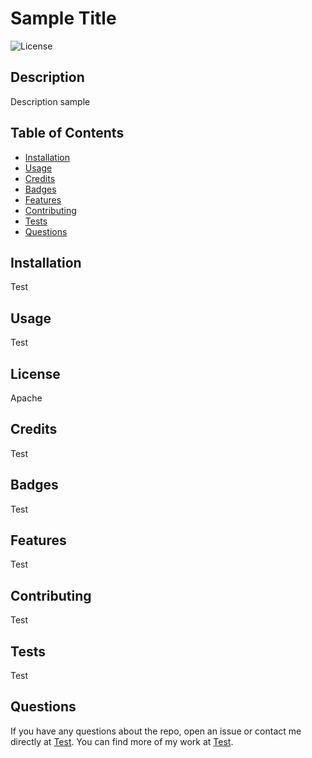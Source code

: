 #  Sample Title
  ![License](https://img.shields.io/badge/License-Apache%202.0-blue.svg)

  ## Description
  Description sample

  ## Table of Contents
  * [Installation](#installation)
  * [Usage](#usage)
  * [Credits](#credits)
  * [Badges](#badges)
  * [Features](#features)
  * [Contributing](#contributing)
  * [Tests](#tests)
  * [Questions](#questions)
  
  ## Installation
  Test

  ## Usage
  Test

  ## License
  Apache

  ## Credits
  Test

  ## Badges
  Test
  
  ## Features
  Test

  ## Contributing
  Test

  ## Tests
  Test

  ## Questions
  If you have any questions about the repo, open an issue or contact me directly at [Test](mailto:Test). 
  You can find more of my work at [Test](https://github.com/Test).
  